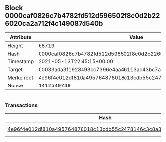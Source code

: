 ## Block 0000caf0826c7b4782fd512d596502f8c0d2b226020ca2a712f4c149087d540b

Attribute | Value
--- | ---
Height | 68719
Hash | 0000caf0826c7b4782fd512d596502f8c0d2b226020ca2a712f4c149087d540b
Timestamp | 2021-05-13T22:45:15+00:00
Target | 00033ada3f1928493cc7396e4aa46113ac43bc7ac52aab5d08e3934913716f64
Merke root | 4e96f4e012df810a495764878018c13cdb55c2478146c3c8a3b14e8f049aa66e
Nonce | 1412549739

```

```

### Transactions

Hash | Amount
--- | ---
[4e96f4e012df810a495764878018c13cdb55c2478146c3c8a3b14e8f049aa66e](4e96f4e012df810a495764878018c13cdb55c2478146c3c8a3b14e8f049aa66e.md) | 10.00000000 SKEPTI 
